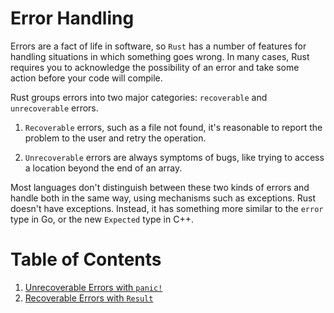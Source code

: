 # Error Handling

Errors are a fact of life in software, so ``Rust`` has a number of features for handling situations in which something goes wrong. In many cases, Rust requires you to acknowledge the possibility of an error and take some action before your code will compile.

Rust groups errors into two major categories: ``recoverable`` and ``unrecoverable`` errors.

1. ``Recoverable`` errors, such as a file not found, it's reasonable to report the problem to the user and retry the operation.

2. ``Unrecoverable`` errors are always symptoms of bugs, like trying to access a location beyond the end of an array.

Most languages don't distinguish between these two kinds of errors and handle both in the same way, using mechanisms such as exceptions. Rust doesn't have exceptions. Instead, it has something more similar to the ``error`` type in Go, or the new ``Expected`` type in C++.

# Table of Contents

1. [Unrecoverable Errors with ``panic!``](./1_unrecoverable_errors_with_panic.md)
2. [Recoverable Errors with ``Result``](./2_recoverable_errors_with_result.md)
